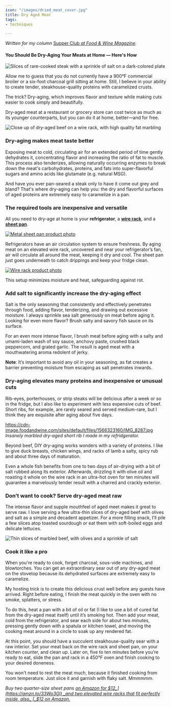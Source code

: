 ```yaml
---
icon: "/images/dried_meat_cover.jpg"
title: Dry Aged Meat
tags:
- techniques

---
```

_Written for my column_ [Supper Club _at Food & Wine Magazine_](https://www.foodandwine.com/cooking-techniques/dry-aging-meats-how-supper-club)_._

#### You Should Be Dry-Aging Your Meats at Home — Here's How

![Slices of rare-cooked steak with a sprinkle of salt on a dark-colored plate](https://cdn-image.foodandwine.com/sites/default/files/1566326669/Air-Drying-Supper-Club-7-FT-BLOG082019.jpg)

Allow me to guess that you do not currently have a 900°F commercial broiler or a six-foot charcoal grill sitting at home. Still, I believe in your ability to create tender, steakhouse-quality proteins with caramelized crusts.

The trick? Dry-aging, which improves flavor and texture while making cuts easier to cook simply and beautifully.

Dry-aged meat at a restaurant or grocery store can cost twice as much as its younger counterparts, but you can do it at home, better—and for free.

![Close up of dry-aged beef on a wire rack, with high quality fat marbling](https://cdn-image.foodandwine.com/sites/default/files/1566323160/IMG_8287.jpg)

### Dry-aging makes meat taste better

Exposing meat to cold, circulating air for an extended period of time gently dehydrates it, concentrating flavor and increasing the ratio of fat to muscle. This process also tenderizes, allowing naturally occurring enzymes to break down the meat's carbohydrates, proteins, and fats into super-flavorful sugars and amino acids like glutamate (e.g. natural MSG).

And have you ever pan-seared a steak only to have it come out grey and bland? That's where dry-aging can help you: the dry and flavorful surfaces of aged proteins are extremely easy to caramelize in a pan.

### The required tools are inexpensive and versatile

All you need to dry-age at home is your **refrigerator**, a [**wire rack**](https://amzn.to/2L9jZK2 "(opens new window)"), and a [**sheet pan**](https://amzn.to/33Wo3Gl "(opens new window)").

[![Metal sheet pan product photo](https://cdn-image.foodandwine.com/sites/default/files/1566324292/Supper-Club-Air-Drying-FT-BLOG08202019.jpg)](https://amzn.to/33Wo3Gl)

Refrigerators have an air circulation system to ensure freshness. By aging meat on an elevated wire rack, uncovered and near your refrigerator’s fan, air will circulate all around the meat, keeping it dry and cool. The sheet pan just goes underneath to catch drippings and keep your fridge clean.

[![Wire rack product photo](https://cdn-image.foodandwine.com/sites/default/files/1566324292/Grill-Rack-Supper-Club-FT-BLOG08202019.jpg)](https://amzn.to/2L9jZK2)

This setup minimizes moisture and heat, safeguarding against rot.

### Add salt to significantly increase the dry-aging effect

Salt is the only seasoning that consistently and effectively penetrates through food, adding flavor, tenderizing, and drawing out excessive moisture. I always sprinkle sea salt generously on meat before aging it. Looking for even more flavor? Brush salty and savory fish sauce on its surface.

For an even more intense flavor, I brush meat before aging with a salty and umami-laden wash of soy sauce, anchovy paste, crushed black peppercorn, and grated garlic. The result is aged meat with a mouthwatering aroma redolent of jerky.

**Note**: It’s important to avoid any oil in your seasoning, as fat creates a barrier preventing moisture from escaping as salt penetrates inwards.

### Dry-aging elevates many proteins and inexpensive or unusual cuts

Rib-eyes, porterhouses, or strip steaks will be delicious after a week or so in the fridge, but I also like to experiment with less expensive cuts of beef. Short ribs, for example, are rarely seared and served medium-rare, but I think they are exquisite after aging about five days.

https://cdn-image.foodandwine.com/sites/default/files/1566323160/IMG_8287.jpg
_Insanely marbled dry-aged short rib I made in my refridgerator._

Beyond beef, DIY dry-aging works wonders with a variety of proteins. I like to give duck breasts, chicken wings, and racks of lamb a salty, spicy rub and about three days of maturation.

Even a whole fish benefits from one to two days of air-drying with a bit of salt rubbed along its exterior. Afterwards, drizzling it with olive oil and roasting it whole on the wire rack in an ultra-hot oven for ten minutes will guarantee a marvelously tender result with a charred and crackly exterior.

### Don’t want to cook? Serve dry-aged meat raw

The intense flavor and supple mouthfeel of aged meet makes it great to serve raw. I love serving a few ultra-thin slices of dry-aged beef with olives and salt as a simple and decadent appetizer. For a more filling snack, I’ll pile a few slices atop toasted sourdough or eat them with soft-boiled eggs and delicate lettuces.

![Thin slices of marbled beef, with olives and a sprinkle of salt](https://cdn-image.foodandwine.com/sites/default/files/1566325378/Raw-Airdried-FT-BLOG08202019.jpg)

### Cook it like a pro

When you're ready to cook, forget charcoal, sous-vide machines, and blowtorches. You can get an extraordinary sear out of any dry-aged meat on the stovetop because its dehydrated surfaces are extremely easy to caramelize.

My hosting trick is to create this delicious crust well before any guests have arrived. Right before eating, I finish the meat quickly in the oven with no smoke, splatters, or stress.

To do this, heat a pan with a bit of oil or fat (I like to use a bit of cured fat from the dry-aged meat itself) until it’s smoking hot. Then add your meat, cold from the refrigerator, and sear each side for about two minutes, pressing gently down with a spatula or kitchen towel, and moving the cooking meat around in a circle to soak up any rendered fat.

At this point, you should have a succulent steakhouse-quality sear with a raw interior. Set your meat back on the wire rack and sheet pan, on your kitchen counter, and clean up. Later on, five to ten minutes before you’re ready to eat, slide the pan and rack in a 450°F oven and finish cooking to your desired doneness.

You won't need to rest the meat much, because it finished cooking from room temperature. Just slice it and garnish with flaky salt. Mmmmmm.

_Buy two quarter-size sheet pans_ [_on Amazon for $12_](https://amzn.to/33Wo3Gl) _and two elevated wire racks that fit perfectly inside, also_ [_$12 on Amazon._](https://amzn.to/2L9jZK2)
